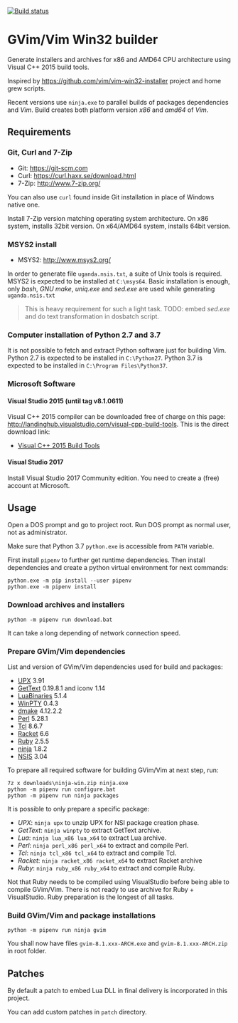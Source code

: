 [![Build status](https://ci.appveyor.com/api/projects/status/2arjuao3028n44p1?svg=true)](https://ci.appveyor.com/project/lboulard/vim-win32-build)

# GVim/Vim Win32 builder

Generate installers and archives for x86 and AMD64 CPU architecture using
Visual C++ 2015 build tools.

Inspired by <https://github.com/vim/vim-win32-installer> project and home grew
scripts.

Recent versions use `ninja.exe` to parallel builds of packages dependencies and
_Vim_. Build creates both platform version _x86_ and _amd64_ of _Vim_.

## Requirements

### Git, Curl and 7-Zip

- Git: <https://git-scm.com>
- Curl: <https://curl.haxx.se/download.html>
- 7-Zip: <http://www.7-zip.org/>

You can also use `curl` found inside Git installation in place of Windows
native one.

Install 7-Zip version matching operating system architecture. On x86 system,
installs 32bit version. On x64/AMD64 system, installs 64bit version.

### MSYS2 install

- MSYS2: <http://www.msys2.org/>

In order to generate file `uganda.nsis.txt`, a suite of Unix tools is required.
MSYS2 is expected to be installed at `C:\msys64`. Basic installation is enough,
only _bash_, _GNU make_, _uniq.exe_ and _sed.exe_ are used while generating
`uganda.nsis.txt`

> This is heavy requirement for such a light task.
> TODO: embed _sed.exe_ and do text transformation in dosbatch script.

### Computer installation of Python 2.7 and 3.7

It is not possible to fetch and extract Python software just for building Vim.
Python 2.7 is expected to be installed in `C:\Python27`. Python 3.7 is expected
to be installed in `C:\Program Files\Python37`.

### Microsoft Software

#### Visual Studio 2015 (until tag v8.1.0611)

Visual C++ 2015 compiler can be downloaded free of charge on this page:
<http://landinghub.visualstudio.com/visual-cpp-build-tools>. This is the direct
download link:

- [Visual C++ 2015 Build Tools](http://go.microsoft.com/fwlink/?LinkId=691126&fixForIE=.exe)

#### Visual Studio 2017

Install Visual Studio 2017 Community edition. You need to create a (free)
account at Microsoft.

## Usage

Open a DOS prompt and go to project root. Run DOS prompt as normal user, not as
administrator.

Make sure that Python 3.7 `python.exe` is accessible from `PATH` variable.

First install `pipenv` to further get runtime dependencies. Then install
dependencies and create a python virtual environment for next commands:

```dosbatch
python.exe -m pip install --user pipenv
python.exe -m pipenv install
```

### Download archives and installers

```dosbatch
python -m pipenv run download.bat
```

It can take a long depending of network connection speed.

### Prepare GVim/Vim dependencies

List and version of GVim/Vim dependencies used for build and packages:

- [UPX](http://upx.sourceforge.net/) 3.91
- [GetText](https://github.com/mlocati/gettext-iconv-windows) 0.19.8.1 and iconv 1.14
- [LuaBinaries](http://luabinaries.sourceforge.net/download.html) 5.1.4
- [WinPTY](https://github.com/rprichard/winpty) 0.4.3
- [dmake](https://cpan.metacpan.org/authors/id/S/SH/SHAY/) 4.12.2.2
- [Perl](http://www.perl.org) 5.28.1
- [Tcl](http://www.tcl.tk) 8.6.7
- [Racket](https://download.racket-lang.org/) 6.6
- [Ruby](https://www.ruby-lang.org/en/downloads/) 2.5.5
- [ninja](https://ninja-build.org) 1.8.2
- [NSIS](http://nsis.sourceforge.net) 3.04

To prepare all required software for building GVim/Vim at next step, run:

```dosbatch
7z x downloads\ninja-win.zip ninja.exe
python -m pipenv run configure.bat
python -m pipenv run ninja packages
```

It is possible to only prepare a specific package:
 - _UPX_: `ninja upx` to unzip UPX for NSI package creation phase.
 - _GetText_: `ninja winpty` to extract GetText archive.
 - _Lua_: `ninja lua_x86 lua_x64` to extract Lua archive.
 - _Perl_: `ninja perl_x86 perl_x64` to extract and compile Perl.
 - _Tcl_: `ninja tcl_x86 tcl_x64` to extract and compile Tcl.
 - _Racket_: `ninja racket_x86 racket_x64` to extract Racket archive
 - _Ruby_: `ninja ruby_x86 ruby_x64` to extract and compile Ruby.

Not that Ruby needs to be compiled using VisualStudio before being able to
compile GVim/Vim. There is not ready to use archive for Ruby + VisualStudio.
Ruby preparation is the longest of all tasks.

### Build GVim/Vim and package installations

```dosbatch
python -m pipenv run ninja gvim
```

You shall now have files `gvim-8.1.xxx-ARCH.exe` and `gvim-8.1.xxx-ARCH.zip` in
root folder.

## Patches

By default a patch to embed Lua DLL in final delivery is incorporated in this
project.

You can add custom patches in `patch` directory.
